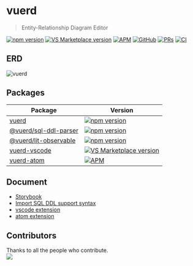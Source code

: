 # vuerd

> Entity-Relationship Diagram Editor

[![npm version](https://img.shields.io/npm/v/vuerd.svg?style=flat-square&color=blue)](https://www.npmjs.com/package/vuerd) [![VS Marketplace version](https://vsmarketplacebadge.apphb.com/version-short/dineug.vuerd-vscode.svg?style=flat-square&color=blue&logo=visual-studio-code)](https://marketplace.visualstudio.com/items?itemName=dineug.vuerd-vscode) [![APM](https://img.shields.io/apm/v/vuerd-atom?color=blue&style=flat-square&logo=atom)](https://atom.io/packages/vuerd-atom) [![GitHub](https://img.shields.io/github/license/vuerd/vuerd?style=flat-square&color=blue)](https://github.com/vuerd/vuerd/blob/master/LICENSE) [![PRs](https://img.shields.io/badge/PRs-welcome-blue?style=flat-square)](https://github.com/vuerd/vuerd/pulls) [![CI](https://img.shields.io/github/workflow/status/vuerd/vuerd/CI?label=CI&logo=github&style=flat-square)](https://github.com/vuerd/vuerd/actions)

## ERD

![vuerd](https://github.com/vuerd/vuerd/blob/master/img/vuerd-erd.gif?raw=true)

## Packages

| Package                                                                                     | Version                                                                                                                                                                                                                               |
| ------------------------------------------------------------------------------------------- | ------------------------------------------------------------------------------------------------------------------------------------------------------------------------------------------------------------------------------------- |
| [vuerd](https://github.com/vuerd/vuerd/tree/master/packages/vuerd)                          | [![npm version](https://img.shields.io/npm/v/vuerd.svg?style=flat-square&color=blue)](https://www.npmjs.com/package/vuerd)                                                                                                            |
| [@vuerd/sql-ddl-parser](https://github.com/vuerd/vuerd/tree/master/packages/sql-ddl-parser) | [![npm version](https://img.shields.io/npm/v/@vuerd/sql-ddl-parser.svg?style=flat-square&color=blue)](https://www.npmjs.com/package/@vuerd/sql-ddl-parser)                                                                            |
| [@vuerd/lit-observable](https://github.com/vuerd/vuerd/tree/master/packages/lit-observable) | [![npm version](https://img.shields.io/npm/v/@vuerd/lit-observable.svg?style=flat-square&color=blue)](https://www.npmjs.com/package/@vuerd/lit-observable)                                                                            |
| [vuerd-vscode](https://github.com/vuerd/vuerd/tree/master/packages/vuerd-vscode)            | [![VS Marketplace version](https://vsmarketplacebadge.apphb.com/version-short/dineug.vuerd-vscode.svg?style=flat-square&color=blue&logo=visual-studio-code)](https://marketplace.visualstudio.com/items?itemName=dineug.vuerd-vscode) |
| [vuerd-atom](https://github.com/vuerd/vuerd-atom)                                           | [![APM](https://img.shields.io/apm/v/vuerd-atom?color=blue&style=flat-square&logo=atom)](https://atom.io/packages/vuerd-atom)                                                                                                         |

## Document

- [Storybook](https://vuerd.github.io/vuerd/)
- [Import SQL DDL support syntax](https://github.com/vuerd/vuerd/blob/master/packages/sql-ddl-parser/src/SQL_DDL_Test_Case.md)
- [vscode extension](https://marketplace.visualstudio.com/items?itemName=dineug.vuerd-vscode)
- [atom extension](https://atom.io/packages/vuerd-atom)

## Contributors

Thanks to all the people who contribute.  
<a href="https://github.com/vuerd/vuerd/graphs/contributors">
<img src="https://contrib.rocks/image?repo=vuerd/vuerd" />
</a>

